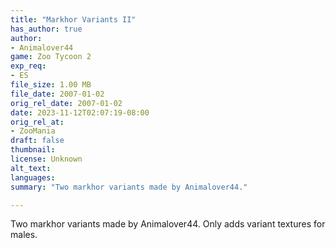 ```yaml
---
title: "Markhor Variants II"
has_author: true
author: 
- Animalover44
game: Zoo Tycoon 2
exp_req: 
- ES
file_size: 1.00 MB
file_date: 2007-01-02
orig_rel_date: 2007-01-02
date: 2023-11-12T02:07:19-08:00
orig_rel_at: 
- ZooMania
draft: false
thumbnail: 
license: Unknown
alt_text: 
languages:
summary: "Two markhor variants made by Animalover44."

---
```


Two markhor variants made by Animalover44. Only adds variant textures for males.